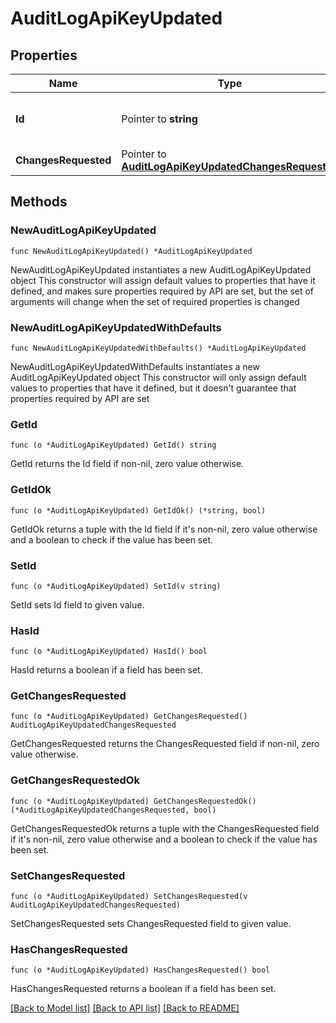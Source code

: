 # AuditLogApiKeyUpdated

## Properties

Name | Type | Description | Notes
------------ | ------------- | ------------- | -------------
**Id** | Pointer to **string** | The tracking ID of the API key. | [optional] 
**ChangesRequested** | Pointer to [**AuditLogApiKeyUpdatedChangesRequested**](AuditLogApiKeyUpdatedChangesRequested.md) |  | [optional] 

## Methods

### NewAuditLogApiKeyUpdated

`func NewAuditLogApiKeyUpdated() *AuditLogApiKeyUpdated`

NewAuditLogApiKeyUpdated instantiates a new AuditLogApiKeyUpdated object
This constructor will assign default values to properties that have it defined,
and makes sure properties required by API are set, but the set of arguments
will change when the set of required properties is changed

### NewAuditLogApiKeyUpdatedWithDefaults

`func NewAuditLogApiKeyUpdatedWithDefaults() *AuditLogApiKeyUpdated`

NewAuditLogApiKeyUpdatedWithDefaults instantiates a new AuditLogApiKeyUpdated object
This constructor will only assign default values to properties that have it defined,
but it doesn't guarantee that properties required by API are set

### GetId

`func (o *AuditLogApiKeyUpdated) GetId() string`

GetId returns the Id field if non-nil, zero value otherwise.

### GetIdOk

`func (o *AuditLogApiKeyUpdated) GetIdOk() (*string, bool)`

GetIdOk returns a tuple with the Id field if it's non-nil, zero value otherwise
and a boolean to check if the value has been set.

### SetId

`func (o *AuditLogApiKeyUpdated) SetId(v string)`

SetId sets Id field to given value.

### HasId

`func (o *AuditLogApiKeyUpdated) HasId() bool`

HasId returns a boolean if a field has been set.

### GetChangesRequested

`func (o *AuditLogApiKeyUpdated) GetChangesRequested() AuditLogApiKeyUpdatedChangesRequested`

GetChangesRequested returns the ChangesRequested field if non-nil, zero value otherwise.

### GetChangesRequestedOk

`func (o *AuditLogApiKeyUpdated) GetChangesRequestedOk() (*AuditLogApiKeyUpdatedChangesRequested, bool)`

GetChangesRequestedOk returns a tuple with the ChangesRequested field if it's non-nil, zero value otherwise
and a boolean to check if the value has been set.

### SetChangesRequested

`func (o *AuditLogApiKeyUpdated) SetChangesRequested(v AuditLogApiKeyUpdatedChangesRequested)`

SetChangesRequested sets ChangesRequested field to given value.

### HasChangesRequested

`func (o *AuditLogApiKeyUpdated) HasChangesRequested() bool`

HasChangesRequested returns a boolean if a field has been set.


[[Back to Model list]](../README.md#documentation-for-models) [[Back to API list]](../README.md#documentation-for-api-endpoints) [[Back to README]](../README.md)


